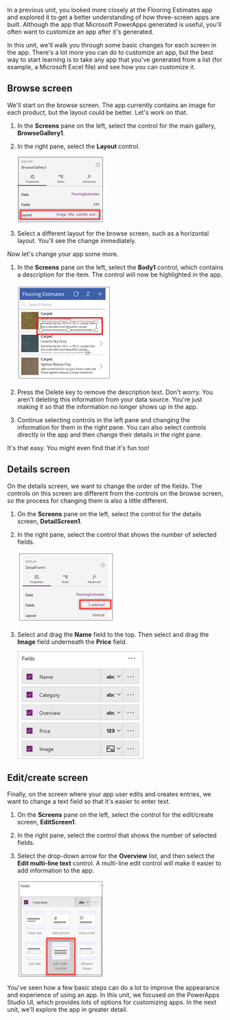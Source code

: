 In a previous unit, you looked more closely at the Flooring Estimates app and explored it to get a better understanding of how three-screen apps are built. Although the app that Microsoft PowerApps generated is useful, you'll often want to customize an app after it's generated.

In this unit, we'll walk you through some basic changes for each screen in the app. There's a lot more you can do to customize an app, but the best way to start learning is to take any app that you've generated from a list (for example, a Microsoft Excel file) and see how you can customize it.

## Browse screen
We'll start on the browse screen. The app currently contains an image for each product, but the layout could be better. Let's work on that.

1. In the **Screens** pane on the left, select the control for the main gallery, **BrowseGallery1**. 
1. In the right pane, select the **Layout** control.

    ![Change the browse screen layout](../media/powerapps-layout.png)

1. Select a different layout for the browse screen, such as a horizontal layout. You'll see the change immediately.

Now let's change your app some more.

1. In the **Screens** pane on the left, select the **Body1** control, which contains a description for the item. The control will now be highlighted in the app.

    ![Change the item description](../media/powerapps-delete-body.png)

1. Press the Delete key to remove the description text. Don't worry. You aren't deleting this information from your data source. You're just making it so that the information no longer shows up in the app.
1. Continue selecting controls in the left pane and changing the information for them in the right pane. You can also select controls directly in the app and then change their details in the right pane. 

It's that easy.  You might even find that it's fun too!

## Details screen

On the details screen, we want to change the order of the fields. The controls on this screen are different from the controls on the browse screen, so the process for changing them is also a little different. 

1. On the **Screens** pane on the left, select the control for the details screen, **DetailScreen1**.
1. In the right pane, select the control that shows the number of selected fields.

    ![Select the control for the number of selected fields](../media/powerapps-edit-fields.png)

1. Select and drag the **Name** field to the top. Then select and drag the **Image** field underneath the **Price** field.

    ![Move fields on the details screen](../media/powerapps-move-fields.png)

## Edit/create screen

Finally, on the screen where your app user edits and creates entries, we want to change a text field so that it's easier to enter text. 

1. On the **Screens** pane on the left, select the control for the edit/create screen, **EditScreen1**.
1. In the right pane, select the control that shows the number of selected fields.
1. Select the drop-down arrow for the **Overview** list, and then select the **Edit multi-line text** control. A multi-line edit control will make it easier to add information to the app.

    ![Change the edit/create screen fields](../media/powerapps-change-editscreen.png)

You've seen how a few basic steps can do a lot to improve the appearance and experience of using an app. In this unit, we focused on the PowerApps Studio UI, which provides lots of options for customizing apps. In the next unit, we'll explore the app in greater detail.